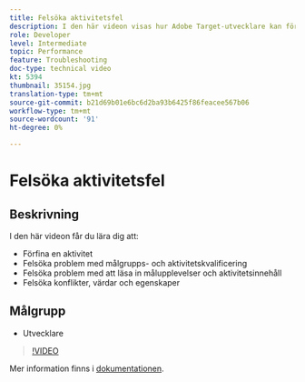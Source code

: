 ```yaml
---
title: Felsöka aktivitetsfel
description: I den här videon visas hur Adobe Target-utvecklare kan förfina en aktivitet, felsöka problem med målgrupps- och aktivitetskvalificering, felsöka Target-upplevelser och problem med inläsning av aktivitetsinnehåll samt felsöka konflikter, värdar och egenskaper.
role: Developer
level: Intermediate
topic: Performance
feature: Troubleshooting
doc-type: technical video
kt: 5394
thumbnail: 35154.jpg
translation-type: tm+mt
source-git-commit: b21d69b01e6bc6d2ba93b6425f86feacee567b06
workflow-type: tm+mt
source-wordcount: '91'
ht-degree: 0%

---
```



# Felsöka aktivitetsfel

## Beskrivning

I den här videon får du lära dig att:

* Förfina en aktivitet
* Felsöka problem med målgrupps- och aktivitetskvalificering
* Felsöka problem med att läsa in målupplevelser och aktivitetsinnehåll
* Felsöka konflikter, värdar och egenskaper

## Målgrupp

* Utvecklare

>[!VIDEO](https://video.tv.adobe.com/v/35154/?quality=12)

Mer information finns i [dokumentationen](https://docs.adobe.com/content/help/en/target/using/troubleshoot/troubleshooting-target.html).

